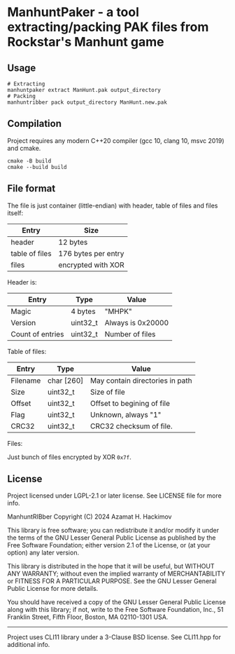 # ManhuntPaker - a tool extracting/packing PAK files from Rockstar's Manhunt game

## Usage

```shell
# Extracting
manhuntpaker extract ManHunt.pak output_directory
# Packing
manhuntribber pack output_directory ManHunt.new.pak
```

## Compilation

Project requires any modern C++20 compiler (gcc 10, clang 10, msvc 2019) and
cmake.

```shell
cmake -B build
cmake --build build
```

## File format

The file is just container (little-endian) with header, table of files and files itself:

| Entry          | Size                |
|----------------|---------------------|
| header         | 12 bytes            |
| table of files | 176 bytes per entry |
| files          | encrypted with XOR  |

Header is:

| Entry            | Type     | Value             |
|------------------|----------|-------------------|
| Magic            | 4 bytes  | "MHPK"            |
| Version          | uint32_t | Always is 0x20000 |
| Count of entries | uint32_t | Number of files   |

Table of files:

| Entry            | Type       | Value                           |
|------------------|------------|---------------------------------|
| Filename         | char [260] | May contain directories in path |
| Size             | uint32_t   | Size of file                    |
| Offset           | uint32_t   | Offset to begining of file      |
| Flag             | uint32_t   | Unknown, always "1"             |
| CRC32            | uint32_t   | CRC32 checksum of file.         |

Files:

Just bunch of files encrypted by XOR `0x7f`.

## License

Project licensed under LGPL-2.1 or later license. See LICENSE file for more info.

ManhuntRIBber
Copyright (C) 2024  Azamat H. Hackimov

This library is free software; you can redistribute it and/or modify it under
the terms of the GNU Lesser General Public License as published by the Free
Software Foundation; either version 2.1 of the License, or (at your option)
any later version.

This library is distributed in the hope that it will be useful, but WITHOUT
ANY WARRANTY; without even the implied warranty of MERCHANTABILITY or FITNESS
FOR A PARTICULAR PURPOSE. See the GNU Lesser General Public License for more
details.

You should have received a copy of the GNU Lesser General Public License along
with this library; if not, write to the Free Software Foundation, Inc., 51
Franklin Street, Fifth Floor, Boston, MA 02110-1301 USA.

----

Project uses CLI11 library under a 3-Clause BSD license. See CLI11.hpp for
additional info.

